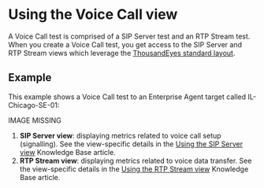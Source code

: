 # Using the Voice Call view

A Voice Call test is comprised of a SIP Server test and an RTP Stream test. When you create a Voice Call test, you get access to the SIP Server and RTP Stream views which leverage the [ThousandEyes standard layout](https://success.thousandeyes.com/PublicArticlePage?articleIdParam=kA0E0000000CmmgKAC).

## Example

This example shows a Voice Call test to an Enterprise Agent target called IL-Chicago-SE-01:

IMAGE MISSING

1. **SIP Server view**: displaying metrics related to voice call setup \(signalling\). See the view-specific details in the [Using the SIP Server view](https://success.thousandeyes.com/PublicArticlePage?articleIdParam=kA044000000CnW8CAK) Knowledge Base article.
2. **RTP Stream view**: displaying metrics related to voice data transfer. See the view-specific details in the  [Using the RTP Stream view](https://success.thousandeyes.com/PublicArticlePage?articleIdParam=kA0E0000000CmmkKAC) Knowledge Base article.

